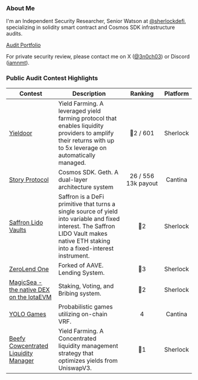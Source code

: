 ### About Me

I'm an Independent Security Researcher, Senior Watson at [@sherlockdefi](https://x.com/sherlockdefi), specializing in solidity smart contract and Cosmos SDK infrastructure audits.

[Audit Portfolio](https://audits.sherlock.xyz/watson/iamnmt)

For private security review, please contact me on X ([@3n0ch03](https://x.com/3n0ch03)) or Discord ([iamnmt](https://discord.com/users/iamnmt)).

### Public Audit Contest Highlights

| Contest                              | Description                                                  | &nbsp;&nbsp;&nbsp;Ranking&nbsp;&nbsp;&nbsp; | Platform  |
| ------------------------------------ | ------------------------------------------------------------ | :-----------------------------------------: | :-------: |
[Yieldoor](https://audits.sherlock.xyz/contests/791/leaderboard) | Yield Farming. A leveraged yield farming protocol that enables liquidity providers to amplify their returns with up to 5x leverage on automatically managed. | 🥈2 / 601 | Sherlock
[Story Protocol](https://cantina.xyz/competitions/0561defa-eeb2-4a74-8884-5d7a873afa58/leaderboard) |  Cosmos SDK. Geth. A dual-layer architecture system | 26 / 556 <br> 13k payout | Cantina
[Saffron Lido Vaults](https://audits.sherlock.xyz/contests/509/leaderboard) | Saffron is a DeFi primitive that turns a single source of yield into variable and fixed interest. The Saffron LIDO Vault makes native ETH staking into a fixed-interest instrument. | 🥈2 | Sherlock
[ZeroLend One](https://audits.sherlock.xyz/contests/466/leaderboard) | Forked of AAVE. Lending System. | 🥉3 | Sherlock
[MagicSea - the native DEX on the IotaEVM](https://audits.sherlock.xyz/contests/437/leaderboard) | Staking, Voting, and Bribing system. | 🥈2 | Sherlock
[YOLO Games](https://cantina.xyz/competitions/a2c3cc6a-e384-495f-9751-5d7e657bc219/leaderboard) | Probabilistic games utilizing on-chain VRF. | 4 | Cantina
[Beefy Cowcentrated Liquidity Manager](https://audits.sherlock.xyz/contests/303/leaderboard) | Yield Farming. A Concentrated liquidity management strategy that optimizes yields from UniswapV3. | 🥇1 | Sherlock
